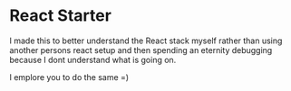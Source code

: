 # React Starter

I made this to better understand the React stack myself rather than using another persons react setup and then spending an eternity debugging because I dont understand what is going on.

I emplore you to do the same =)